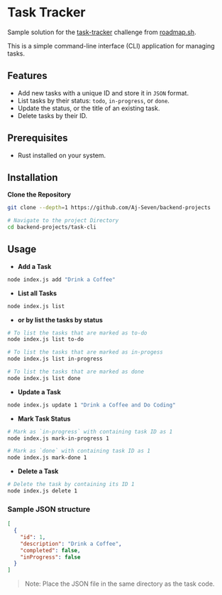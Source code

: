 # Task Tracker

Sample solution for the [task-tracker](https://roadmap.sh/projects/task-tracker) challenge from [roadmap.sh](https://roadmap.sh/).

This is a simple command-line interface (CLI) application for managing tasks.

## Features

- Add new tasks with a unique ID and store it in `JSON` format.
- List tasks by their status: `todo`, `in-progress`, or `done`.
- Update the status, or the title of an existing task.
- Delete tasks by their ID.

## Prerequisites

- Rust installed on your system.

## Installation

**Clone the Repository**

```bash
git clone --depth=1 https://github.com/Aj-Seven/backend-projects

# Navigate to the project Directory
cd backend-projects/task-cli
```

## Usage

- **Add a Task**

```bash
node index.js add "Drink a Coffee"
```

- **List all Tasks**

```bash
node index.js list
```

- **or by list the tasks by status**

```bash
# To list the tasks that are marked as to-do
node index.js list to-do

# To list the tasks that are marked as in-progess
node index.js list in-progress

# To list the tasks that are marked as done
node index.js list done
```

- **Update a Task**

```bash
node index.js update 1 "Drink a Coffee and Do Coding"
```

- **Mark Task Status**

```bash
# Mark as `in-progress` with containing task ID as 1
node index.js mark-in-progress 1

# Mark as `done` with containing task ID as 1
node index.js mark-done 1
```

- **Delete a Task**

```bash
# Delete the task by containing its ID 1
node index.js delete 1
```

### Sample JSON structure

```JSON
[
  {
    "id": 1,
    "description": "Drink a Coffee",
    "completed": false,
    "inProgress": false
  }
]
```

> Note: Place the JSON file in the same directory as the task code.
